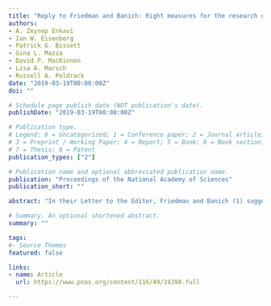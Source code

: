 ```yaml
---
title: "Reply to Friedman and Banich: Right measures for the research question"
authors:
- A. Zeynep Enkavi
- Ian W. Eisenberg
- Patrick G. Bissett
- Gina L. Mazza
- David P. MacKinnon
- Lisa A. Marsch
- Russell A. Poldrack
date: "2019-03-19T00:00:00Z"
doi: ""

# Schedule page publish date (NOT publication's date).
publishDate: "2019-03-19T00:00:00Z"

# Publication type.
# Legend: 0 = Uncategorized; 1 = Conference paper; 2 = Journal article;
# 3 = Preprint / Working Paper; 4 = Report; 5 = Book; 6 = Book section;
# 7 = Thesis; 8 = Patent
publication_types: ["2"]

# Publication name and optional abbreviated publication name.
publication: "Proceedings of the National Academy of Sciences"
publication_short: ""

abstract: "In their Letter to the Editor, Friedman and Banich (1) suggest we (2) “overstate” the higher suitability of dependent variables (DVs) derived from surveys for individual difference analyses. We appreciate this opportunity for a continued discussion regarding the measurement of self-regulation. However, their critiques (1) do not provide evidence against the higher reliability of survey DVs, which is central to our conclusions. Instead, they levy criticisms addressed in another of our papers (3)."

# Summary. An optional shortened abstract.
summary: ""

tags:
#- Source Themes
featured: false

links:
- name: Article
  url: https://www.pnas.org/content/116/49/24398.full

---
```


